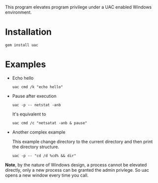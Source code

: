 This program elevates program privilege under a UAC enabled Windows environment.

# Installation

`gem install uac`

# Examples

* Echo hello

  ```batch
  uac cmd /k "echo hello"
  ```

* Pause after execution

  ```batch
  uac -p -- netstat -anb
  ```

  It's equivalent to

  ```batch
  uac cmd /c "netsatat -anb & pause"
  ```

* Another complex example

  This example change directory to the current directory and then print the directory structure.

  ```batch
  uac -p -- "cd /d %cd% && dir"
  ```
**Note**, by the nature of Windows design, a process cannot be elevated directly, only a new process can be granted the admin privlege. So uac opens a new window every time you call.
